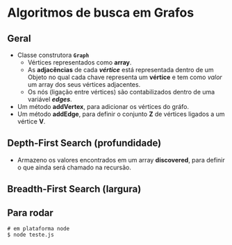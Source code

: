 # Algoritmos de busca em Grafos

## Geral
* Classe construtora **`Graph`** <br>
    * Vértices representados como **array**.
    * As **adjacências** de cada ***vértice*** está representada dentro de um Objeto no qual cada chave representa um **vértice** e tem como _valor_ um array dos seus vértices adjacentes.
    * Os nós (ligação entre vértices) são contabilizados dentro de uma variável ***edges***.
* Um método **addVertex**, para adicionar os vértices do gráfo.
* Um método **addEdge**, para definir o conjunto **Z** de vértices ligados a um vértice **V**. 

## Depth-First Search (profundidade)
* Armazeno os valores encontrados em um array **discovered**, para definir o que ainda será chamado na recursão.
## Breadth-First Search (largura)

## Para rodar
```
# em plataforma node
$ node teste.js
```
